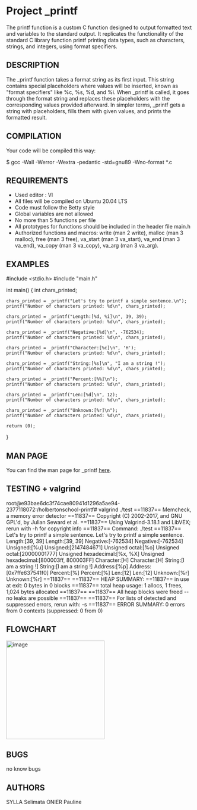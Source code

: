 
# Project _printf

The printf function is a custom C function designed to output formatted text and variables to the standard output. It replicates the functionality of the standard C library function printf printing data types, such as characters, strings, and integers, using format specifiers.

## DESCRIPTION

The _printf function takes a format string as its first input. This string contains special placeholders where values will be inserted, known as "format specifiers" like %c, %s, %d, and %i. When _printf is called, it goes through the format string and replaces these placeholders with the corresponding values provided afterward. In simpler terms, _printf gets a string with placeholders, fills them with given values, and prints the formatted result.

## COMPILATION

Your code will be compiled this way:

$ gcc -Wall -Werror -Wextra -pedantic -std=gnu89 -Wno-format *.c

## REQUIREMENTS

* Used editor : VI
* All files will be compiled on Ubuntu 20.04 LTS
* Code must follow the Betty style
* Global variables are not allowed
* No more than 5 functions per file
* All prototypes for functions should be included in the header file main.h
* Authorized functions and macros:
    write (man 2 write),
    malloc (man 3 malloc),
    free (man 3 free),
    va_start (man 3 va_start),
    va_end (man 3 va_end),
    va_copy (man 3 va_copy),
    va_arg (man 3 va_arg).

## EXAMPLES

#include <stdio.h>
#include "main.h"

int main()
{
    int chars_printed;

    chars_printed = _printf("Let's try to printf a simple sentence.\n");
    printf("Number of characters printed: %d\n", chars_printed);

    chars_printed = _printf("Length:[%d, %i]\n", 39, 39);
    printf("Number of characters printed: %d\n", chars_printed);

    chars_printed = _printf("Negative:[%d]\n", -762534);
    printf("Number of characters printed: %d\n", chars_printed);

    chars_printed = _printf("Character:[%c]\n", 'H');
    printf("Number of characters printed: %d\n", chars_printed);

    chars_printed = _printf("String:[%s]\n", "I am a string !");
    printf("Number of characters printed: %d\n", chars_printed);

    chars_printed = _printf("Percent:[%%]\n");
    printf("Number of characters printed: %d\n", chars_printed);

    chars_printed = _printf("Len:[%d]\n", 12);
    printf("Number of characters printed: %d\n", chars_printed);

    chars_printed = _printf("Unknown:[%r]\n");
    printf("Number of characters printed: %d\n", chars_printed);

    return (0);
}

## MAN PAGE

You can find the man page for _printf [here](man_3_printf).

## TESTING + valgrind

root@e93bae6dc3f74cae80941d1296a5ae94-2377118072:/holbertonschool-printf# valgrind ./test
==11837== Memcheck, a memory error detector
==11837== Copyright (C) 2002-2017, and GNU GPL'd, by Julian Seward et al.
==11837== Using Valgrind-3.18.1 and LibVEX; rerun with -h for copyright info
==11837== Command: ./test
==11837== 
Let's try to printf a simple sentence.
Let's try to printf a simple sentence.
Length:[39, 39]
Length:[39, 39]
Negative:[-762534]
Negative:[-762534]
Unsigned:[%u]
Unsigned:[2147484671]
Unsigned octal:[%o]
Unsigned octal:[20000001777]
Unsigned hexadecimal:[%x, %X]
Unsigned hexadecimal:[800003ff, 800003FF]
Character:[H]
Character:[H]
String:[I am a string !]
String:[I am a string !]
Address:[%p]
Address:[0x7ffe637541f0]
Percent:[%]
Percent:[%]
Len:[12]
Len:[12]
Unknown:[%r]
Unknown:[%r]
==11837== 
==11837== HEAP SUMMARY:
==11837==     in use at exit: 0 bytes in 0 blocks
==11837==   total heap usage: 1 allocs, 1 frees, 1,024 bytes allocated
==11837== 
==11837== All heap blocks were freed -- no leaks are possible
==11837== 
==11837== For lists of detected and suppressed errors, rerun with: -s
==11837== ERROR SUMMARY: 0 errors from 0 contexts (suppressed: 0 from 0)

## FLOWCHART
<img width="265" alt="image" src="https://github.com/seliisyl/holbertonschool-printf/assets/158849359/ebe9f52a-cd03-4383-8f2c-d5e27e90e095">

## BUGS

no know bugs

## AUTHORS

SYLLA Selimata
ONIER Pauline
